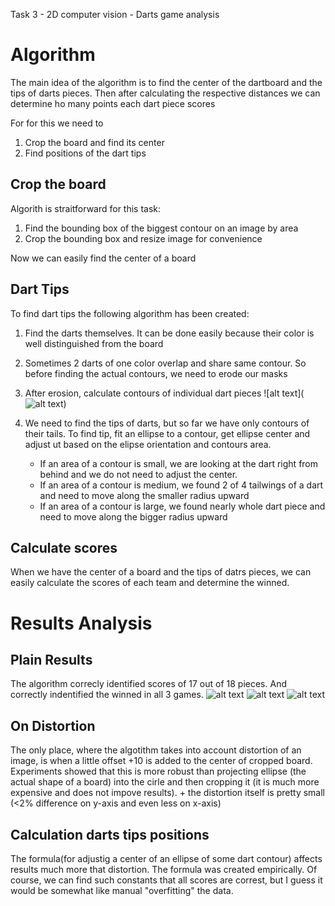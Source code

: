 Task 3 - 2D computer vision - Darts game analysis

# Algorithm
The main idea of the algorithm is to find the center of the dartboard and the tips of darts pieces. Then after calculating the respective distances we can determine ho many points each dart piece scores

For for this we need to 
1. Crop the board and find its center
2. Find positions of the dart tips

## Crop the board
Algorith is straitforward for this task:
1. Find the bounding box of the biggest contour on an image by area
2. Crop the bounding box and resize image for convenience

Now we can easily find the center of a board


## Dart Tips
To find dart tips the following algorithm has been created:
1. Find the darts themselves. It can be done easily because their color is well distinguished from the board
2. Sometimes 2 darts of one color overlap and share same contour. So before finding the actual contours, we need to erode our masks
3. After erosion, calculate contours of individual dart pieces
![alt text](![alt text](https://github.com/dnsshplk/Task3_int/blob/47e9b04c37f4161e4d6257f4176bd820438ec736/results/result_IMG_20240510_172748.jpg))

4. We need to find the tips of darts, but so far we have only contours of their tails. To find tip, fit an ellipse to a contour, get ellipse center and adjust ut based on the elipse orientation and contours area. 
    - If an area of a contour is small, we are looking at the dart right from behind and we do not need to adjust the center. 
    - If an area of a contour is medium, we found 2 of 4 tailwings of a dart and need to move along the smaller radius upward
    - If an area of a contour is large, we found nearly whole dart piece and need to move along the bigger radius upward

## Calculate scores
When we have the center of a board and the tips of datrs pieces, we can easily calculate the scores of each team and determine the winned.

# Results Analysis

## Plain Results
The algorithm correcly identified scores of 17 out of 18 pieces. And correctly indentified the winned in all 3 games.
![alt text](https://github.com/dnsshplk/Task3_int/blob/47e9b04c37f4161e4d6257f4176bd820438ec736/results/result_IMG_20240510_172748.jpg)
![alt text](https://github.com/dnsshplk/Task3_int/blob/47e9b04c37f4161e4d6257f4176bd820438ec736/results/result_IMG_20240510_172837.jpg)
![alt text](https://github.com/dnsshplk/Task3_int/blob/47e9b04c37f4161e4d6257f4176bd820438ec736/results/result_IMG_20240510_172930.jpg)


## On Distortion
The only place, where the algotithm takes into account distortion of an image, is when a little offset +10 is added to the center of cropped board. Experiments showed that this is more robust than projecting ellipse (the actual shape of a board) into the cirle and then cropping it (it is much more expensive and does not impove results). + the distortion itself is pretty small (<2% difference on y-axis and even less on x-axis)

## Calculation darts tips positions
The formula(for adjustig a center of an ellipse of some dart contour) affects results much more that distortion. The formula was created empirically. Of course, we can find such constants that all scores are correst, but I guess it would be somewhat like manual "overfitting" the data.
